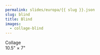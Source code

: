 ```yaml
---
permalink: slides/europa/{{ slug }}.json
slug: blind
title: Blind
images:
  - collage-blind
---
```

Collage  
10.5" × 7"
